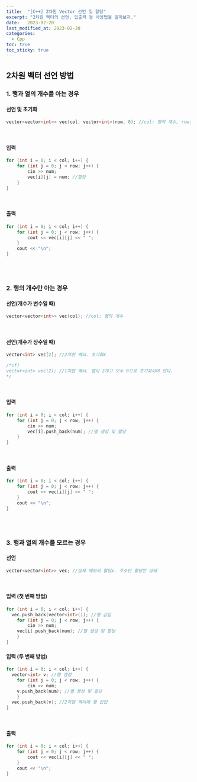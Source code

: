 ```yaml
---
title:  "[C++] 2차원 Vector 선언 및 할당"
excerpt: "2차원 벡터의 선언, 입출력 등 사용법을 알아보자."
date:   2023-02-20
last_modified_at: 2023-02-20
categories:
  - Cpp
toc: true
toc_sticky: true
---
```


## 2차원 벡터 선언 방법
### 1. 행과 열의 개수를 아는 경우
#### 선언 및 초기화
```c++
vector<vector<int>> vec(col, vector<int>(row, 0); //col: 행의 개수, row: 열의 개수; 모두 0으로 초기화
```
<br>

#### 입력
```c++
for (int i = 0; i < col; i++) {
	for (int j = 0; j < row; j++) {
		cin >> num;
		vec[i][j] = num; //할당
	}
}
```
<br>

#### 출력
```c++
for (int i = 0; i < col; i++) {
	for (int j = 0; j < row; j++) {
		cout << vec[i][j] << " ";
	}
	cout << "\n";
}
```
<br>
<br>

### 2. 행의 개수만 아는 경우
#### 선언(개수가 변수일 때)
```c++
vector<vector<int>> vec(col); //col: 행의 개수
```
<br>

#### 선언(개수가 상수일 때)
```c++
vector<int> vec[2]; //2차원 벡터. 초기화x

/*cf)
vector<int> vec(2); //1차원 벡터. 열이 2개고 모두 0으로 초기화되어 있다.
*/
```
<br>

#### 입력
```c++
for (int i = 0; i < col; i++) {
	for (int j = 0; j < row; j++) {
		cin >> num;
		vec[i].push_back(num); //열 생성 및 할당
	}
}
```
<br>

#### 출력
```c++
for (int i = 0; i < col; i++) {
	for (int j = 0; j < row; j++) {
		cout << vec[i][j] << " ";
	}
	cout << "\n";
}
```
<br>
<br>

### 3. 행과 열의 개수를 모르는 경우
#### 선언
```c++
vector<vector<int>> vec; //실제 메모리 할당x. 주소만 할당된 상태
```
<br>

#### 입력 (첫 번째 방법)
```c++
for (int i = 0; i < col; i++) {
  vec.push_back(vector<int>()); //행 삽입
	for (int j = 0; j < row; j++) {
		cin >> num;
    vec[i].push_back(num); //열 생성 및 할당
	}
}
```
#### 입력 (두 번째 방법)
```c++
for (int i = 0; i < col; i++) {
  vector<int> v; //행 생성
	for (int j = 0; j < row; j++) {
		cin >> num;
    v.push_back(num); //열 생성 및 할당
	}
  vec.push_back(v); //2차원 벡터에 행 삽입
}
```
<br>

#### 출력
```c++
for (int i = 0; i < col; i++) {
	for (int j = 0; j < row; j++) {
		cout << vec[i][j] << " ";
	}
	cout << "\n";
}
```
<br>
<br>
